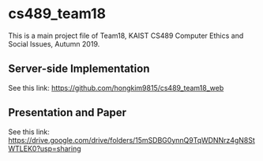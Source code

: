 # cs489_team18
This is a main project file of Team18, KAIST CS489 Computer Ethics and Social Issues, Autumn 2019.

## Server-side Implementation
See this link: https://github.com/hongkim9815/cs489_team18_web

## Presentation and Paper
See this link: https://drive.google.com/drive/folders/15mSDBG0ynnQ9TqWDNNrz4gN8StWTLEK0?usp=sharing
